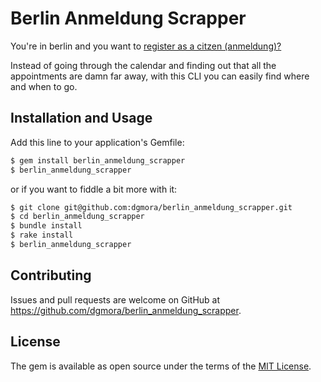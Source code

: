 # Berlin Anmeldung Scrapper

You're in berlin and you want to
[register as a citzen (anmeldung)?](https://service.berlin.de/dienstleistung/120686/)

Instead of going through the calendar and finding out that all the appointments
are damn far away, with this CLI you can easily find where and when to go.

## Installation and Usage

Add this line to your application's Gemfile:

```bash
$ gem install berlin_anmeldung_scrapper
$ berlin_anmeldung_scrapper
```

or if you want to fiddle a bit more with it:

```bash
$ git clone git@github.com:dgmora/berlin_anmeldung_scrapper.git
$ cd berlin_anmeldung_scrapper
$ bundle install
$ rake install
$ berlin_anmeldung_scrapper
```

## Contributing

Issues and pull requests are welcome on GitHub at https://github.com/dgmora/berlin_anmeldung_scrapper.


## License

The gem is available as open source under the terms of the [MIT License](http://opensource.org/licenses/MIT).

